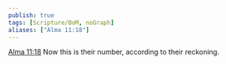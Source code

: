 ```yaml
---
publish: true
tags: [Scripture/BoM, noGraph]
aliases: ["Alma 11:18"]
---
```

[Alma 11:18](https://churchofjesuschrist.org/study/scriptures/bofm/alma/11?lang=eng&id=p18#p18) Now this is their number, according to their reckoning.
